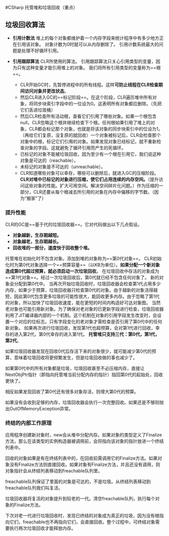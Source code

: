 #CSharp
托管堆和垃圾回收（重点）

## 垃圾回收算法

- **引用计数法**
堆上的每个对象都维护着一个内存字段来统计程序中有多少地方正在引用该对象。
对象计数为0时就可以从内存删除了。
引用计数系统最大的问题是处理不好循环引用。

- **引用跟踪算法**
CLR所使用的算法。
引用跟踪算法只关心引用类型的变量，因为只有这种变量才能引用堆上的对象。
我们将所有引用类型的变量称为==根==。
	- CLR开始GC时，先暂停进程中的所有线程。这样**可防止线程在CLR检查期间访问对象并更改状态**。
	- 然后CLR进入GC的==标记阶段==。在这个阶段，CLR遍历堆中所有对象，将同步块索引字段中的一位设为0。这表明所有对象都应删除。（先把它们丢进垃圾桶）
	- 然后CLR检查所有活动根，查看它们引用了哪些对象。如果一个根包含null，CLR忽略这个根并继续检查下个根。任何根如果引用了堆上的对象，CLR都会标记那个对象，也就是将该对象的同步块索引中的位设为1。（再给它们复原，没复原的就回收）一个对象被标记后，CLR会检查那个对象中的根，标记它们引用的对象。如果发现对象已经标记，就不重新检查对象的字段。这就避免了循环引用而产生的死循环。
	-  已标记的对象不能被垃圾回收，因为至少有一个根在引用它，我们说这种对象是可达的（reachable）。
	- 未标记的对象是不可达的（unreachable）。
	- CLR知道哪些对象可以幸存，哪些可以删除后，就进入GC的压缩阶段。**CLR对堆中已标记的对象进行压缩，使它们占用连续的内存空间。**（提升访问这些对象的性能。扩大可用空间。解决空间碎片化问题。）作为压缩的一部分，CLR还要从每个根减去所引用的对象在内存中偏移的字节数。（因为“搬家”了）

### 提升性能
CLR的GC是==基于代的垃圾回收器==。它对代码做出以下几点假设。
-   **对象越新，生存期越短。**
-   **对象越老，生存期越长。**
-   **回收堆的一部分，速度快于回收整个堆。**

托管堆在初始化时不包含对象。添加到堆的对象称为==第0代对象==。
CLR初始化时为第0代对象选择一个==预算容量==（以KB为单位）。**如果分配一个新对象造成第0代超过预算，就必须启动一次垃圾回收**。
在垃圾回收中存活的对象成为==第1代对象==。经过一次垃圾回收后，第0代就已经不包含任何对象了。
新的对象会分配到第0代中。
当再次开始垃圾回收时，垃圾回收器会检查第1代占用多少内存，如果少于预算，垃圾回收器只检查第0代的对象。由于越新的对象活得越短，因此第0代包含更多垃圾的可能性很大，能回收更多内存。由于忽略了第1代的对象，所以加快了垃圾回收速度，能在更短的时间内构造好可达对象图。
当然老对象也可能引用新对象。为了确保对老对象的已更新字段进行检查，垃圾回收器利用了JIT编译器内部的一个机制。这个机制在对象的引用字段发生改变时，会设置一个对应的位标志。只有字段变化的老对象才需检查是否引用了第0代中的任何新对象。
如果再次进行垃圾回收，发现第1代也超预算，会对第1代进行回收，幸存的进入第2代，第0代幸存的进入第1代。
**托管堆只支持三代：第0代，第1代，第2代**。

如果垃圾回收器发现在回收0代后存活下来的对象很少，就可能减少第0代的预算，意味着垃圾回收将更频繁发生，但是垃圾回收做的事也减少了。

如果第0代中的所有对象都是垃圾，垃圾回收甚至不必压缩内存，直接让NextObjPtr指针（即指向托管堆当前分配内存的指针）指回第0代的起始处，回收更快了。

相反如果发现回收了第0代还有很多对象存活，则增大第0代的预算。

如果没有会收到足够的内存，垃圾回收器会执行一次完整回收。如果还是不够则抛出OutOfMemoryException异常。

### 终结的内部工作原理

应用程序创建新对象时，new会从堆中分配内存。如果对象的类型定义了Finalize方法，那么在该类型的实例构造器被调用前，会将指向该对象的指针放进一个终结列表中。

回收的对象如果是有在终结列表中的，在回收前需调用它的Finalize方法。如果对象没有Finalize方法则直接回收。如果对象有Finalize方法，并且还没有调用，则对象指针会从终结列表移动到freachable队列里。

freachable队列保证了里面的对象是可达的，不是垃圾。从终结列表移动到freachable队列我们叫复活。

垃圾回收器将复活的对象提升到较老的一代。清空freachable队列，执行每个对象的Finalize方法。

下次对老一代进行垃圾回收时，发现已终结的对象成为真正的垃圾，因为没有根指向它们，freachable也不再指向它们，会直接回收。整个过程中，可终结对象需要执行两次垃圾回收才能释放内存。